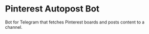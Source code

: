 # Pinterest Autopost Bot
Bot for Telegram that fetches Pinterest boards and posts content to a channel.
